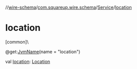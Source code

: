 //[wire-schema](../../../index.md)/[com.squareup.wire.schema](../index.md)/[Service](index.md)/[location](location.md)

# location

[common]\

@get:[JvmName](https://kotlinlang.org/api/latest/jvm/stdlib/kotlin.jvm/-jvm-name/index.html)(name = "location")

val [location](location.md): [Location](../-location/index.md)
